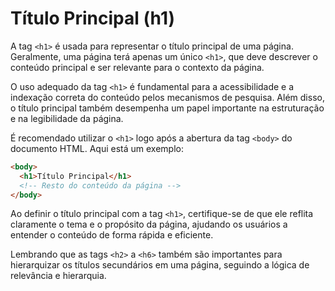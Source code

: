 # Título Principal (h1)

A tag ``<h1>`` é usada para representar o título principal de uma página. Geralmente, uma página terá apenas um único ``<h1>``, que deve descrever o conteúdo principal e ser relevante para o contexto da página.

O uso adequado da tag ``<h1>`` é fundamental para a acessibilidade e a indexação correta do conteúdo pelos mecanismos de pesquisa. Além disso, o título principal também desempenha um papel importante na estruturação e na legibilidade da página.

É recomendado utilizar o ``<h1>`` logo após a abertura da tag ``<body>`` do documento HTML. Aqui está um exemplo:


```html
<body>
  <h1>Título Principal</h1>
  <!-- Resto do conteúdo da página -->
</body>
```

Ao definir o título principal com a tag ``<h1>``, certifique-se de que ele reflita claramente o tema e o propósito da página, ajudando os usuários a entender o conteúdo de forma rápida e eficiente.

Lembrando que as tags ``<h2>`` a ``<h6>`` também são importantes para hierarquizar os títulos secundários em uma página, seguindo a lógica de relevância e hierarquia.